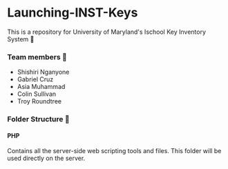 # Launching-INST-Keys

This is a repository for University of Maryland's Ischool Key Inventory System :key:

### Team members :metal:
  - Shishiri Nganyone
  - Gabriel Cruz
  - Asia Muhammad
  - Colin Sullivan
  - Troy Roundtree

### Folder Structure :file_folder:

#### PHP
Contains all the server-side web scripting tools and files. This folder will be used directly on the server.
